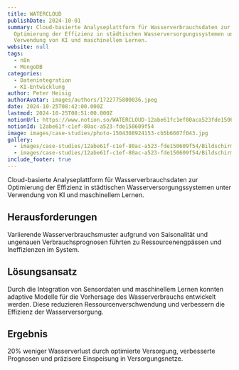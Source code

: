 ```yaml
---
title: WATERCLOUD
publishDate: 2024-10-01
summary: Cloud-basierte Analyseplattform für Wasserverbrauchsdaten zur
  Optimierung der Effizienz in städtischen Wasserversorgungssystemen unter
  Verwendung von KI und maschinellem Lernen.
website: null
tags:
  - n8n
  - MongoDB
categories:
  - Datenintegration
  - KI-Entwicklung
author: Peter Heisig
authorAvatar: images/authors/1722775800036.jpeg
date: 2024-10-25T08:42:00.000Z
lastmod: 2024-10-25T08:51:00.000Z
notionUrl: https://www.notion.so/WATERCLOUD-12abe61fc1ef80aca523fde150609f54
notionId: 12abe61f-c1ef-80ac-a523-fde150609f54
image: images/case-studies/photo-1504308924153-cb5b6607f043.jpg
gallery:
  - images/case-studies/12abe61f-c1ef-80ac-a523-fde150609f54/Bildschirmfoto_vom_2024-10-25_10-41-41.png
  - images/case-studies/12abe61f-c1ef-80ac-a523-fde150609f54/Bildschirmfoto_vom_2024-10-25_09-44-44.png
include_footer: true
---
```



Cloud-basierte Analyseplattform für Wasserverbrauchsdaten zur Optimierung der Effizienz in städtischen Wasserversorgungssystemen unter Verwendung von KI und maschinellem Lernen.


## Herausforderungen


Variierende Wasserverbrauchsmuster aufgrund von Saisonalität und ungenauen Verbrauchsprognosen führten zu Ressourcenengpässen und Ineffizienzen im System.


## Lösungsansatz


Durch die Integration von Sensordaten und maschinellem Lernen konnten adaptive Modelle für die Vorhersage des Wasserverbrauchs entwickelt werden. Diese reduzieren Ressourcenverschwendung und verbessern die Effizienz der Wasserversorgung.


## Ergebnis


20% weniger Wasserverlust durch optimierte Versorgung, verbesserte Prognosen und präzisere Einspeisung in Versorgungsnetze.

